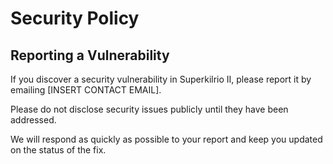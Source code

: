 # Security Policy

## Reporting a Vulnerability

If you discover a security vulnerability in Superkilrio II, please report it by emailing [INSERT CONTACT EMAIL].

Please do not disclose security issues publicly until they have been addressed.

We will respond as quickly as possible to your report and keep you updated on the status of the fix. 